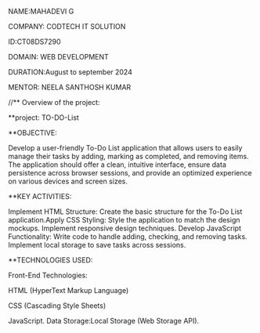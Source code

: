 NAME:MAHADEVI G


COMPANY: CODTECH IT SOLUTION


ID:CT08DS7290


DOMAIN: WEB DEVELOPMENT


DURATION:August to september 2024


MENTOR: NEELA SANTHOSH KUMAR



//** Overview of the project:


**project: TO-DO-List


**OBJECTIVE:

Develop a user-friendly To-Do List application that allows users to easily manage their tasks by adding, marking as completed, and removing items. The application        should  offer a clean, intuitive interface, ensure data persistence across browser sessions, and provide an optimized experience on various devices and screen sizes.

**KEY ACTIVITIES:

Implement HTML Structure: Create the basic structure for the To-Do List application.Apply CSS Styling: Style the application to match the design mockups. Implement responsive design techniques. Develop JavaScript Functionality: Write code to handle adding, checking, and removing tasks. Implement local storage to save tasks across sessions.

**TECHNOLOGIES USED:

Front-End Technologies:

HTML (HyperText Markup Language)

CSS (Cascading Style Sheets)

JavaScript.
Data Storage:Local Storage (Web Storage API).
